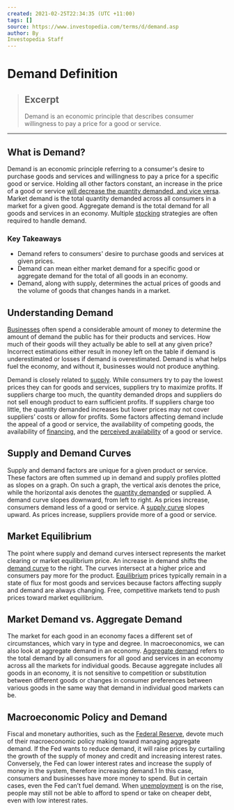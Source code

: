 ```yaml
---
created: 2021-02-25T22:34:35 (UTC +11:00)
tags: []
source: https://www.investopedia.com/terms/d/demand.asp
author: By
Investopedia Staff
---
```


# Demand Definition

> ## Excerpt
> Demand is an economic principle that describes consumer willingness to pay a price for a good or service.

---
## What is Demand?

Demand is an economic principle referring to a consumer's desire to purchase goods and services and willingness to pay a price for a specific good or service. Holding all other factors constant, an increase in the price of a good or service [will decrease the quantity demanded, and vice versa](https://www.investopedia.com/ask/answers/042815/which-economic-factors-most-affect-demand-consumer-goods.asp). Market demand is the total quantity demanded across all consumers in a market for a given good. Aggregate demand is the total demand for all goods and services in an economy. Multiple [stocking](https://www.investopedia.com/terms/m/make-to-stock.asp) strategies are often required to handle demand.

### Key Takeaways

-   Demand refers to consumers' desire to purchase goods and services at given prices.
-   Demand can mean either market demand for a specific good or aggregate demand for the total of all goods in an economy.
-   Demand, along with supply, determines the actual prices of goods and the volume of goods that changes hands in a market.

## Understanding Demand

[Businesses](https://www.investopedia.com/terms/b/business.asp) often spend a considerable amount of money to determine the amount of demand the public has for their products and services. How much of their goods will they actually be able to sell at any given price? Incorrect estimations either result in money left on the table if demand is underestimated or losses if demand is overestimated. Demand is what helps fuel the economy, and without it, businesses would not produce anything.

Demand is closely related to [supply](https://www.investopedia.com/terms/s/supply.asp). While consumers try to pay the lowest prices they can for goods and services, suppliers try to maximize profits. If suppliers charge too much, the quantity demanded drops and suppliers do not sell enough product to earn sufficient profits. If suppliers charge too little, the quantity demanded increases but lower prices may not cover suppliers’ costs or allow for profits. Some factors affecting demand include the appeal of a good or service, the availability of competing goods, the availability of [financing](https://www.investopedia.com/terms/f/financing.asp), and the [perceived availability](https://www.investopedia.com/terms/r/ratchet-effect.asp) of a good or service.

## Supply and Demand Curves

Supply and demand factors are unique for a given product or service. These factors are often summed up in demand and supply profiles plotted as slopes on a graph. On such a graph, the vertical axis denotes the price, while the horizontal axis denotes the [quantity demanded](https://www.investopedia.com/terms/q/quantitydemanded.asp) or supplied. A demand curve slopes downward, from left to right. As prices increase, consumers demand less of a good or service. A [supply curve](https://www.investopedia.com/terms/s/supply-curve.asp) slopes upward. As prices increase, suppliers provide more of a good or service.

## Market Equilibrium

The point where supply and demand curves intersect represents the market clearing or market equilibrium price. An increase in demand shifts the [demand curve](https://www.investopedia.com/terms/d/demand-curve.asp) to the right. The curves intersect at a higher price and consumers pay more for the product. [Equilibrium](https://www.investopedia.com/terms/e/equilibrium.asp) prices typically remain in a state of flux for most goods and services because factors affecting supply and demand are always changing. Free, competitive markets tend to push prices toward market equilibrium.

## Market Demand vs. Aggregate Demand

The market for each good in an economy faces a different set of circumstances, which vary in type and degree. In macroeconomics, we can also look at aggregate demand in an economy. [Aggregate demand](https://www.investopedia.com/terms/a/aggregatedemand.asp) refers to the total demand by all consumers for all good and services in an economy across all the markets for individual goods. Because aggregate includes all goods in an economy, it is not sensitive to competition or substitution between different goods or changes in consumer preferences between various goods in the same way that demand in individual good markets can be.

## Macroeconomic Policy and Demand

Fiscal and monetary authorities, such as the [Federal Reserve](https://www.investopedia.com/terms/f/federalreservebank.asp), devote much of their macroeconomic policy making toward managing aggregate demand. If the Fed wants to reduce demand, it will raise prices by curtailing the growth of the supply of money and credit and increasing interest rates. Conversely, the Fed can lower interest rates and increase the supply of money in the system, therefore increasing demand.1 In this case, consumers and businesses have more money to spend. But in certain cases, even the Fed can’t fuel demand. When [unemployment](https://www.investopedia.com/terms/u/unemployment.asp) is on the rise, people may still not be able to afford to spend or take on cheaper debt, even with low interest rates.
